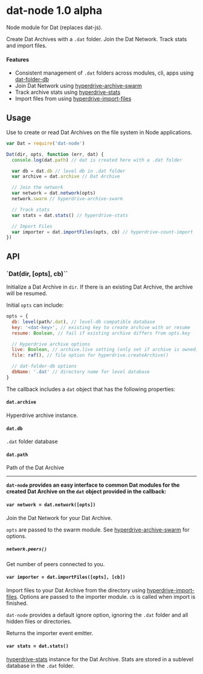 # dat-node 1.0 alpha

Node module for Dat (replaces dat-js). 

Create Dat Archives with a `.dat` folder. Join the Dat Network. Track stats and import files.

#### Features

* Consistent management of `.dat` folders across modules, cli, apps using [dat-folder-db](https://github.com/joehand/dat-folder-db)
* Join Dat Network using [hyperdrive-archive-swarm](https://github.com/karissa/hyperdrive-archive-swarm)
* Track archive stats using [hyperdrive-stats](https://github.com/juliangruber/hyperdrive-stats)
* Import files from using [hyperdrive-import-files](https://github.com/juliangruber/hyperdrive-import-files/)

## Usage

Use to create or read Dat Archives on the file system in Node applications.

```js
var Dat = require('dat-node')

Dat(dir, opts, function (err, dat) {
  console.log(dat.path) // dat is created here with a .dat folder

  var db = dat.db // level db in .dat folder
  var archive = dat.archive // Dat Archive

  // Join the network
  var network = dat.network(opts) 
  network.swarm // hyperdrive-archive-swarm

  // Track stats
  var stats = dat.stats() // hyperdrive-stats

  // Import Files
  var importer = dat.importFiles(opts, cb) // hyperdrive-count-import
})
```

## API

### `Dat(dir, [opts], cb)``

Initialize a Dat Archive in `dir`. If there is an existing Dat Archive, the archive will be resumed.

Initial `opts` can include:

```js
opts = {
  db: level(path/.dat), // level-db compatible database
  key: '<dat-key>', // existing key to create archive with or resume
  resume: Boolean, // fail if existing archive differs from opts.key

  // Hyperdrive archive options
  live: Boolean, // archive.live setting (only set if archive is owned)
  file: raf(), // file option for hyperdrive.createArchive()

  // dat-folder-db options
  dbName: '.dat' // directory name for level database
}
```

The callback includes a `dat` object that has the following properties:

#### `dat.archive`

Hyperdrive archive instance.

#### `dat.db`

`.dat` folder database

#### `dat.path`

Path of the Dat Archive

---

**`dat-node` provides an easy interface to common Dat modules for the created Dat Archive on the `dat` object provided in the callback:**

#### `var network = dat.network([opts])`

Join the Dat Network for your Dat Archive.

`opts` are passed to the swarm module. See [hyperdrive-archive-swarm](https://github.com/karissa/hyperdrive-archive-swarm) for options.

##### `network.peers()`

Get number of peers connected to you.

#### `var importer = dat.importFiles([opts], [cb])`

Import files to your Dat Archive from the directory using [hyperdrive-import-files](https://github.com/juliangruber/hyperdrive-import-files/). Options are passed to the importer module. `cb` is called when import is finished.

`dat-node` provides a default ignore option, ignoring the `.dat` folder and all hidden files or directories.

Returns the importer event emitter.

#### `var stats = dat.stats()`

[hyperdrive-stats](https://github.com/juliangruber/hyperdrive-stats) instance for the Dat Archive. Stats are stored in a sublevel database in the `.dat` folder.
